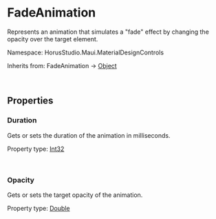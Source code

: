 # FadeAnimation

Represents an animation that simulates a "fade" effect by changing the opacity over the target element.

Namespace: HorusStudio.Maui.MaterialDesignControls

Inherits from: FadeAnimation → [Object](https://learn.microsoft.com/en-us/dotnet/api/system.object)

<br>

## Properties

### <a id="properties-duration"/>**Duration**

Gets or sets the duration of the animation in milliseconds.

Property type: [Int32](https://learn.microsoft.com/en-us/dotnet/api/system.int32)<br>

<br>

### <a id="properties-opacity"/>**Opacity**

Gets or sets the target opacity of the animation.

Property type: [Double](https://learn.microsoft.com/en-us/dotnet/api/system.double)<br>

<br>
